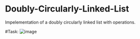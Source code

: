 # Doubly-Circularly-Linked-List
Impelementation of a doubly circularly linked list with operations.


#Task:
![image](https://github.com/AdilArslann/Doubly-Circularly-Linked-List/assets/82507565/33199df4-9c15-48c9-b60a-a2fe3c70109e)
